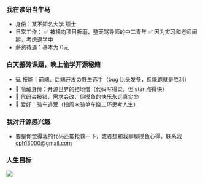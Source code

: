 ### 我在读研当牛马
- 身份：某不知名大学 硕士
- 日常工作：
  ✅ 被横向项目折磨，整天骂导师的中二青年
  ✅ 因为实习和老师闹掰，考虑退学中
- 薪资待遇：基本为 0元

### 白天搬砖课题，晚上偷学开源秘籍
- 💻 技能：前端、后端开发の野生选手（bug 比头发多，但能跑就是胜利）
- 🤖 隐藏身份：开源世界的扫地僧（代码写得菜，但 star 点得快）
- 🤔 代码会报错，需求会改，但摸鱼的快乐永远真实😎
- 🚴 爱好：骑车逃荒（指周末骑单车绕二环思考人生）

###  我对开源感兴趣
- 要是你觉得我的代码还能抢救一下，或者想和我聊聊摸鱼心得，联系我 cph13000@gmail.com

###  人生目标
<img src="https://quotes-github-readme.vercel.app/api?type=horizontal&theme=monokai&quote=攒够300万就退休~~❤🎈🎈🎈&author=chong">
